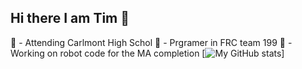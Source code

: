 ## Hi there I am Tim 👋

🏫 - Attending Carlmont High Schol
🤖 - Prgramer in FRC team 199
  🤖 - Working on robot code for the MA completion
[![My GitHub stats](https://github-readme-stats.vercel.app/api?username=timtogan)]
